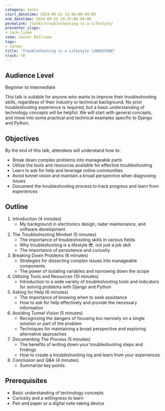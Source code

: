 ```yaml
---
category: talks
start_datetime: 2024-09-23 13:40:00-04:00
end_datetime: 2024-09-23 14:25:00-04:00
permalink: /talks/troubleshooting-is-a-lifestyle/
presenter_slugs:
- jack-linke
room: Junior Ballroom
tags:
- career
title: "Troubleshooting is a Lifestyle \U0001F60E"
track: t0
---
```


## Audience Level

Beginner to Intermediate

This talk is suitable for anyone who wants to improve their troubleshooting skills, regardless of their industry or technical background. No prior troubleshooting experience is required, but a basic understanding of technology concepts will be helpful. We will start with general concepts, and move into some practical and technical examples specific to Django and Python.

## Objectives

By the end of this talk, attendees will understand how to:

- Break down complex problems into manageable parts
- Utilize the tools and resources available for effective troubleshooting
- Learn to ask for help and leverage online communities
- Avoid tunnel vision and maintain a broad perspective when diagnosing issues
- Document the troubleshooting process to track progress and learn from experiences

## Outline

1. Introduction (4 minutes)
    - My background in electronics design, radar maintenance, and software development
2. The Troubleshooting Mindset (5 minutes)
    - The importance of troubleshooting skills in various fields
    - Why troubleshooting is a lifestyle 😎, not just a job skill
    - The importance of persistence and curiosity
3. Breaking Down Problems (6 minutes)
    - Strategies for dissecting complex issues into manageable components
    - The power of isolating variables and narrowing down the scope
4. Utilizing Tools and Resources (10 minutes)
    - Introduction to a wide variety of troubleshooting tools and indicators for solving problems with Django and Python
5. Asking for Help (6 minutes)
    - The importance of knowing when to seek assistance
    - How to ask for help effectively and provide the necessary information
6. Avoiding Tunnel Vision (5 minutes)
    - Recognizing the dangers of focusing too narrowly on a single solution or part of the problem
    - Techniques for maintaining a broad perspective and exploring alternative approaches
7. Documenting The Process (5 minutes)
    - The benefits of writing down your troubleshooting steps and findings
    - How to create a troubleshooting log and learn from your experiences
8. Conclusion and Q&A (4 minutes)
    - Summarize key points.

## Prerequisites

- Basic understanding of technology concepts
- Curiosity and a willingness to learn
- Pen and paper or a digital note-taking device
